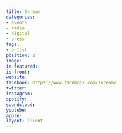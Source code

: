 ```yaml
---
title: Skream
categories:
- events
- radio
- digital
- press
tags:
- artist
position: 2
image: 
is-featured: 
is-front: 
website: 
facebook: https://www.facebook.com/skream/
twitter: 
instagram: 
spotify: 
soundcloud: 
youtube: 
apple: 
layout: client
---
```


